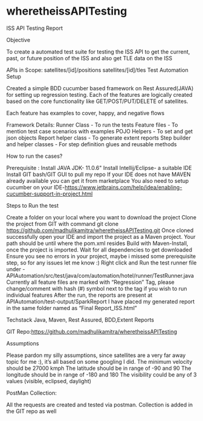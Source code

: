 # wheretheissAPITesting


ISS API Testing Report

Objective

To create a automated test suite for testing the ISS API to get the current, past, or future position of the ISS and also get TLE data on the ISS

APIs in Scope:
satellites/[id]/positions
satellites/[id]/tles
Test Automation Setup

Created a simple BDD cucumber based framework on Rest Assured(JAVA) for setting up regression testing. Each of the features are logically created based on the core functionality like GET/POST/PUT/DELETE of satellites. 

Each feature has examples to cover, happy, and negative flows

Framework Details:
Runner Class - To run the tests
Feature files - To mention test case scenarios with examples
POJO Helpers - To set and get json objects
Report helper class - To generate extent reports
Step builder and helper classes - For step definition glues and reusable methods

How to run the cases?

Prerequisite :
Install JAVA JDK- 11.0.6"
Install Intellij/Eclipse- a suitable IDE
Install GIT bash/GIT GUI to pull my repo
If your IDE does not have MAVEN already available you can get it from marketplace
You also need to setup cucumber on your IDE-https://www.jetbrains.com/help/idea/enabling-cucumber-support-in-project.html

Steps to Run the test

Create a folder on your local where you want to download the project
Clone the project from GIT with command git clone https://github.com/madhulikamitra/wheretheissAPITesting.git
Once cloned successfully open your IDE and import the project as a Maven project. Your path should be until where the pom.xml resides
Build with Maven-Install, once the project is imported. Wait for all dependencies to get downloaded
Ensure you see no errors in your project, maybe i missed some prerequisite step, so for any issues let me know :)
Right click and Run the test runner file under -APIAutomation/src/test/java/com/automation/hotel/runner/TestRunner.java
Currently all feature files are marked with “Regression” Tag, please change/comment with hash (#) symbol next to the tag if you wish to run individual features
After the run, the reports are present at APIAutomation/test-output/SparkReport
I have placed my generated report in the same folder named as “Final Report_ISS.html”


Techstack
Java, Maven, Rest Assured, BDD,Extent Reports

GIT Repo:https://github.com/madhulikamitra/wheretheissAPITesting 

Assumptions

Please pardon my silly assumptions, since satellites are a very far away topic for me :), it’s all based on some googling I did. 
The minimum velocity should be 27000 kmph
The latitude should be in range of -90 and 90
The longitude should be in range of -180 and 180
The visibility could be any of 3 values (visible, eclipsed, daylight)


PostMan Collection:

All the requests are created and tested via postman. Collection is added in the GIT repo as well
